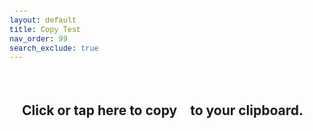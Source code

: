 ```yaml
---
layout: default
title: Copy Test
nav_order: 99
search_exclude: true
---
```


<style>
    code {
        font-family: 'Consolas', Courier, monospace;
        background-color: #FFF;
        padding: 8px !important;
        border-radius: 3px;
        /* box-shadow: 1px 1px 2px #222 inset; */
    }

    .content {
        /* background-color: #AAA !important; */
        padding: 20px;
        /* border-radius: 10px; */
        /* box-shadow: 1px 1px 10px #AAA; */
    }
</style>

<body onload="
    (function() {
        const searchParams = new URLSearchParams(window.location.search);
        const copy = searchParams.get('code');
        document.getElementById('copy').innerHTML = copy;
    })();
">
    <div class="main">
        <div class="content" onclick="
            (function() {
                const textArea = document.createElement('textarea');
                textArea.value = document.getElementById('copy').innerHTML;
                textArea.style.opacity = 0;
                document.body.appendChild(textArea);
                textArea.focus();
                textArea.select();
                try {
                    const success = document.execCommand('copy');
                    alert(`${success ? `Success! Copied ${textArea.value} to clipboard.` : 'Something went wrong, please manually copy.'}`);
                } catch (err) {
                    console.error(err.name, err.message);
                }
                document.body.removeChild(textArea);
            })();
        ">
            <h2>Click or tap here to copy <code id="copy"></code> to your clipboard.</h2>
        </div>
    </div>
</body>
